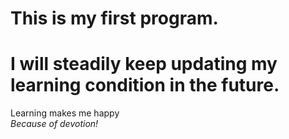 # This is my first program.
# I will  steadily keep updating my learning condition in the future.
Learning makes me happy  
_Because of devotion!_



